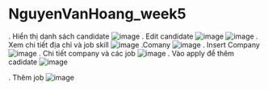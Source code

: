 # NguyenVanHoang_week5
. Hiển thị danh sách candidate
![image](https://github.com/Hoafng/NguyenVanHoang_week_05/assets/91708751/13b8f00b-ae88-4db8-b23a-800147dde58b)
. Edit candidate
![image](https://github.com/Hoafng/NguyenVanHoang_week_05/assets/91708751/e5a86a64-41fc-415f-99ce-2dbdc9fdef68)
![image](https://github.com/Hoafng/NguyenVanHoang_week_05/assets/91708751/4fee24f0-69b6-4aa4-8acf-7a777db9fc29)
. Xem chi tiết địa chỉ và job skill
![image](https://github.com/Hoafng/NguyenVanHoang_week_05/assets/91708751/3574361c-7c77-479e-817a-529f631e9984)
.Comany
![image](https://github.com/Hoafng/NguyenVanHoang_week_05/assets/91708751/d0a59ee8-ac4a-483d-b65e-e34273824738)
. Insert Company
![image](https://github.com/Hoafng/NguyenVanHoang_week_05/assets/91708751/41363268-370a-49c0-9da3-96f90b012526)
. Chi tiết company và các job 
![image](https://github.com/Hoafng/NguyenVanHoang_week_05/assets/91708751/57c8eaf1-3ea7-4c38-b9bc-68337ab5eeaa)
. Vào apply để thêm cadidate
![image](https://github.com/Hoafng/NguyenVanHoang_week_05/assets/91708751/a48361dd-745c-43ea-a31c-52ead6856154)

. Thêm job
![image](https://github.com/Hoafng/NguyenVanHoang_week_05/assets/91708751/5aa9651d-15f2-411d-8c46-b6ee2805d01d)

